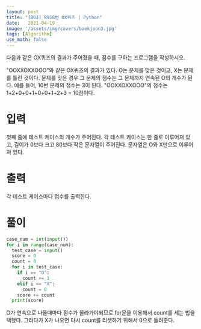 ```yaml
---
layout: post
title: "[BOJ] 8958번 OX퀴즈 | Python"
date:   2021-04-19
image: '/assets/img/covers/baekjoon3.jpg'
tags: [Algorithm]
use_math: false
---
```

다음과 같은 OX퀴즈의 결과가 주어졌을 때, 점수를 구하는 프로그램을 작성하시오.

<!--more-->

"OOXXOXXOOO"와 같은 OX퀴즈의 결과가 있다. O는 문제를 맞은 것이고, X는 문제를 틀린 것이다. 문제를 맞은 경우 그 문제의 점수는 그 문제까지 연속된 O의 개수가 된다. 예를 들어, 10번 문제의 점수는 3이 된다. "OOXXOXXOOO"의 점수는 1+2+0+0+1+0+0+1+2+3 = 10점이다.

# 입력
첫째 줄에 테스트 케이스의 개수가 주어진다. 각 테스트 케이스는 한 줄로 이루어져 있고, 길이가 0보다 크고 80보다 작은 문자열이 주어진다. 문자열은 O와 X만으로 이루어져 있다.

# 출력
각 테스트 케이스마다 점수를 출력한다.

# 풀이
```python
case_num = int(input())
for i in range(case_num):
  test_case = input()
  score = 0
  count = 0
  for i in test_case:
    if i == "O":
      count += 1
    elif i == "X":
      count = 0
    score += count  
  print(score)
```

O가 연속으로 나올때마다 점수가 올라가야되므로 for문을 이용해서 count를 세는 법을 택했다. 그러다가 X가 나오면 다시 count를 리셋하기 위해서 0으로 돌려준다.